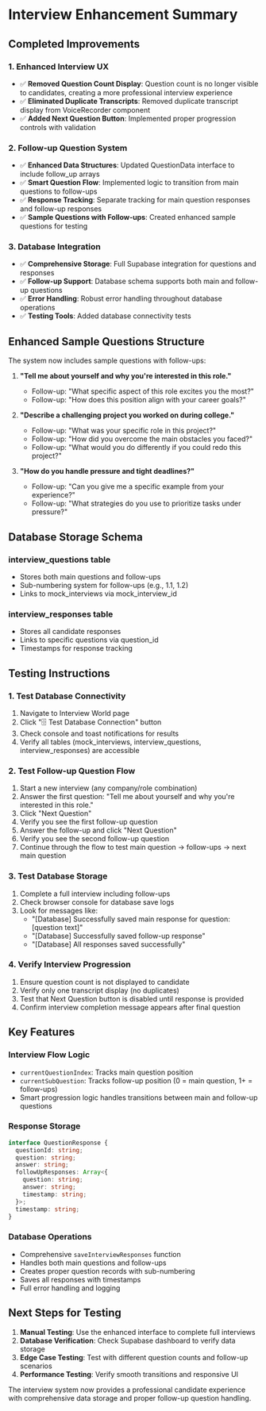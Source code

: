 # Interview Enhancement Summary

## Completed Improvements

### 1. Enhanced Interview UX
- ✅ **Removed Question Count Display**: Question count is no longer visible to candidates, creating a more professional interview experience
- ✅ **Eliminated Duplicate Transcripts**: Removed duplicate transcript display from VoiceRecorder component
- ✅ **Added Next Question Button**: Implemented proper progression controls with validation

### 2. Follow-up Question System
- ✅ **Enhanced Data Structures**: Updated QuestionData interface to include follow_up arrays
- ✅ **Smart Question Flow**: Implemented logic to transition from main questions to follow-ups
- ✅ **Response Tracking**: Separate tracking for main question responses and follow-up responses
- ✅ **Sample Questions with Follow-ups**: Created enhanced sample questions for testing

### 3. Database Integration
- ✅ **Comprehensive Storage**: Full Supabase integration for questions and responses
- ✅ **Follow-up Support**: Database schema supports both main and follow-up questions
- ✅ **Error Handling**: Robust error handling throughout database operations
- ✅ **Testing Tools**: Added database connectivity tests

## Enhanced Sample Questions Structure

The system now includes sample questions with follow-ups:

1. **"Tell me about yourself and why you're interested in this role."**
   - Follow-up: "What specific aspect of this role excites you the most?"
   - Follow-up: "How does this position align with your career goals?"

2. **"Describe a challenging project you worked on during college."**
   - Follow-up: "What was your specific role in this project?"
   - Follow-up: "How did you overcome the main obstacles you faced?"
   - Follow-up: "What would you do differently if you could redo this project?"

3. **"How do you handle pressure and tight deadlines?"**
   - Follow-up: "Can you give me a specific example from your experience?"
   - Follow-up: "What strategies do you use to prioritize tasks under pressure?"

## Database Storage Schema

### interview_questions table
- Stores both main questions and follow-ups
- Sub-numbering system for follow-ups (e.g., 1.1, 1.2)
- Links to mock_interviews via mock_interview_id

### interview_responses table
- Stores all candidate responses
- Links to specific questions via question_id
- Timestamps for response tracking

## Testing Instructions

### 1. Test Database Connectivity
1. Navigate to Interview World page
2. Click "🗄️ Test Database Connection" button
3. Check console and toast notifications for results
4. Verify all tables (mock_interviews, interview_questions, interview_responses) are accessible

### 2. Test Follow-up Question Flow
1. Start a new interview (any company/role combination)
2. Answer the first question: "Tell me about yourself and why you're interested in this role."
3. Click "Next Question" 
4. Verify you see the first follow-up question
5. Answer the follow-up and click "Next Question"
6. Verify you see the second follow-up question
7. Continue through the flow to test main question → follow-ups → next main question

### 3. Test Database Storage
1. Complete a full interview including follow-ups
2. Check browser console for database save logs
3. Look for messages like:
   - "[Database] Successfully saved main response for question: [question text]"
   - "[Database] Successfully saved follow-up response"
   - "[Database] All responses saved successfully"

### 4. Verify Interview Progression
1. Ensure question count is not displayed to candidate
2. Verify only one transcript display (no duplicates)
3. Test that Next Question button is disabled until response is provided
4. Confirm interview completion message appears after final question

## Key Features

### Interview Flow Logic
- `currentQuestionIndex`: Tracks main question position
- `currentSubQuestion`: Tracks follow-up position (0 = main question, 1+ = follow-ups)
- Smart progression logic handles transitions between main and follow-up questions

### Response Storage
```typescript
interface QuestionResponse {
  questionId: string;
  question: string;
  answer: string;
  followUpResponses: Array<{
    question: string;
    answer: string;
    timestamp: string;
  }>;
  timestamp: string;
}
```

### Database Operations
- Comprehensive `saveInterviewResponses` function
- Handles both main questions and follow-ups
- Creates proper question records with sub-numbering
- Saves all responses with timestamps
- Full error handling and logging

## Next Steps for Testing

1. **Manual Testing**: Use the enhanced interface to complete full interviews
2. **Database Verification**: Check Supabase dashboard to verify data storage
3. **Edge Case Testing**: Test with different question counts and follow-up scenarios
4. **Performance Testing**: Verify smooth transitions and responsive UI

The interview system now provides a professional candidate experience with comprehensive data storage and proper follow-up question handling.